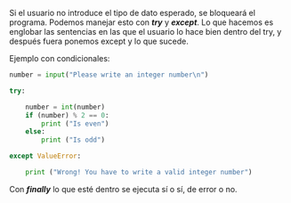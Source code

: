 
Si el usuario no introduce el tipo de dato esperado, se bloqueará el programa. Podemos manejar esto con ***try*** y ***except***. Lo que hacemos es englobar las sentencias en las que el usuario lo hace bien dentro del try, y después fuera ponemos except y lo que sucede.

Ejemplo con condicionales:

```python
number = input("Please write an integer number\n")  

try:

    number = int(number)
    if (number) % 2 == 0:
        print ("Is even")
    else:
        print ("Is odd")

except ValueError:

    print ("Wrong! You have to write a valid integer number")
```

Con ***finally*** lo que esté dentro se ejecuta sí o sí, de error o no.